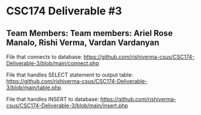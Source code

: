 # CSC174 Deliverable #3

## Team Members: Team members: Ariel Rose Manalo, Rishi Verma, Vardan Vardanyan

File that connects to database: 
https://github.com/rishiverma-csus/CSC174-Deliverable-3/blob/main/connect.php

File that handles SELECT statement to output table: 
https://github.com/rishiverma-csus/CSC174-Deliverable-3/blob/main/table.php

File that handles INSERT to database: 
https://github.com/rishiverma-csus/CSC174-Deliverable-3/blob/main/insert.php
